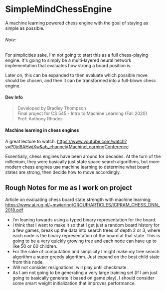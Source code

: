 # SimpleMindChessEngine
A machine learning powered chess engine with the goal of staying as simple as possible.

###### Note:
For simplicities sake, I'm not going to start this as a full chess-playing engine. It's going 
to simply be a multi-layered neural network implementation that evaluates how strong a board 
position is.

Later on, this can be expanded to then evaluate which possible move should be chosen, and then
it can be transformed into a full-blown chess engine.

#### Dev Info
> Developed by Bradley Thompson  
> Final project for CS 545 - Intro to Machine Learning (Fall 2020)  
> Prof: Anthony Rhodes

#### Machine learning in chess engines
A great lecture to watch:
https://www.youtube.com/watch?v=P0jd8AHwjXw&ab_channel=MachineLearningConference

Essentially, chess engines have been around for decades. At the turn of the millenium, 
they were basically just state space search algorithms, but more modern chess engines 
use machine learning to determine what board states are strong, then decide how to move
accordingly.

## Rough Notes for me as I work on project
Article on evaluating chess board state strength with machine learning:
https://www.ai.rug.nl/~mwiering/GROUP/ARTICLES/ICPRAM_CHESS_DNN_2018.pdf

-	I’m leaning towards using a typed binary representation for the board.
-	I think that I want to make it so that I get just a random board history for a few games, break up the data into search trees of depth 2 or 3, where each node is the binary representation of the board at that state. This is going to be a very quickly growing tree and each node can have up to like 50 or 60 children.
-	For the sake of computation and simplicity I might make my tree search algorithm a super greedy algorithm. Just expand on the best child state from this node.
-	Will not consider resignations, will play until checkmate.
-	As I am not going to be generating a very large training set (If I am just going to basically generate it based on game play), I should consider some smart weight initialization that improves performance.
